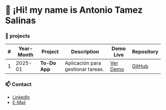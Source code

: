 # 👋 ¡Hi! my name is Antonio Tamez Salinas

### 🚀 projects

| #       | Year-Month       | Project       | Description                  | Demo Live                    | Repository                       |
| --------| -----------------|----------------|------------------------------|------------------------------|-----------------------------------|
| 1       | 2025-01          |**To-Do App** | Aplicación para gestionar tareas. | [Ver Demo](https://antoniotamez.github.io/to-do/) | [GitHub](https://github.com/AntonioTamez/to-do) |

### 📫 Contact
- [LinkedIn](https://www.linkedin.com/in/antonio-tamez-salinas-a2840873/)
- [E-Mail](mailto:antonio.tamez@hotmail.com)
